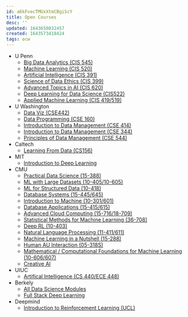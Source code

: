 ```yaml
---
id: a6kFvecTMUxXtmCBgiScY
title: Open Courses
desc: ''
updated: 1643650832457
created: 1643573418424
tags: ocw
---
```


- U Penn
  - [Big Data Analytics (CIS 545)](https://sites.google.com/seas.upenn.edu/cis545)
  - [Machine Learning (CIS 520)](https://alliance.seas.upenn.edu/~cis520/dynamic/2020/wiki/index.php?n=Main.HomePage)
  - [Artificial Intelligence (CIS 391)](https://www.seas.upenn.edu/~cis391/)
  - [Science of Data Ethics (CIS 399)](https://www.seas.upenn.edu/~cis399/resources.html)
  - [Advanced Topics in AI (CIS 620)](https://www.seas.upenn.edu/~cis620/)
  - [Deep Learning for Data Science (CIS522)](https://cis-522.github.io/website/#/)
  - [Applied Machine Learning (CIS 419/519)](https://www.seas.upenn.edu/~cis519/spring2020/)
- U Washington
  - [Data Viz (CSE442)](https://courses.cs.washington.edu/courses/cse442/20wi/)
  - [Data Programming (CSE 160)](https://courses.cs.washington.edu/courses/cse160/20wi/)
  - [Introduction to Data Management (CSE 414)](https://sites.google.com/cs.washington.edu/cse414-20sp/)
  - [Introduction to Data Management (CSE 344)](https://sites.google.com/cs.washington.edu/cse-344-20sp/home)
  - [Principles of Data Management (CSE 544)](https://courses.cs.washington.edu/courses/cse544/20wi/)
- Caltech
  - [Learning From Data (CS156)](https://work.caltech.edu/telecourse.html)
- MIT
  - [Introduction to Deep Learning](http://introtodeeplearning.com/)
- CMU
  - [Practical Data Science (15-388)](http://www.datasciencecourse.org/lectures/)
  - [ML with Large Datasets (10-405/10-605)](https://10605.github.io/)
  - [ML for Structured Data (10-418)](https://www.cs.cmu.edu/~mgormley/courses/10418/schedule.html)
  - [Database Systems (15-445/645)](https://15445.courses.cs.cmu.edu/fall2021/)
  - [Introduction to Machine (10-301/601)](https://www.cs.cmu.edu/~mgormley/courses/10601/index.html)
  - [Database Applications (15-415/615)](https://15415.courses.cs.cmu.edu/fall2016/syllabus.html)
  - [Advanced Cloud Computing (15-716/18-709)](https://www.cs.cmu.edu/~15719/index.html)
  - [Statistical Methods for Machine Learning (36-708)](https://www.stat.cmu.edu/~larry/=sml/)
  - [Deep RL (10-403)](https://courses.physics.illinois.edu/cs440/fa2020/)
  - [Natural Language Processing (11-411/611)](http://demo.clab.cs.cmu.edu/NLP/#overview)
  - [Machine Learning in a Nutshell (15-288)](https://web2.qatar.cmu.edu/~gdicaro/15288/)
  - [Human AU Interaction (05-318S)](https://haiicmu.github.io/)
  - [Mathematical / Computational Foundations for Machine Learning (10-606/607)](https://www.cs.cmu.edu/~mgormley/courses/606-607-f18/index.html)
  - [Creative AI](http://kangeunsu.com/creativeai19f/#material)
- UIUC
  - [Artifical Intelligence (CS 440/ECE 448)](https://courses.physics.illinois.edu/cs440/fa2020/)
- Berkely
  - [All Data Science Modules](https://ds-modules.github.io/)
  - [Full Stack Deep Learning](https://fullstackdeeplearning.com/)
- Deepmind
  - [Introduction to Reinforcement Learning (UCL)](https://deepmind.com/learning-resources/-introduction-reinforcement-learning-david-silver)
